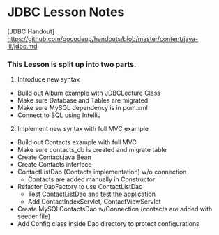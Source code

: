 # JDBC Lesson Notes
[JDBC Handout] https://github.com/gocodeup/handouts/blob/master/content/java-iii/jdbc.md

### This Lesson is split up into two parts.

1. Introduce new syntax
- Build out Album example with JDBCLecture Class
- Make sure Database and Tables are migrated
- Make sure MySQL dependency is in pom.xml
- Connect to SQL using IntelliJ

2. Implement new syntax with full MVC example
- Build out Contacts example with full MVC
- Make sure contacts_db is created and migrate table
- Create Contact.java Bean
- Create Contacts interface
- ContactListDao (Contacts implementation) w/o connection
    - Contacts are added manually in Constructor
- Refactor DaoFactory to use ContactListDao
    - Test ContactListDao and test the application
    - Add ContactIndexServlet, ContactViewServlet
- Create MySQLContactsDao w/Connection (contacts are added with seeder file)
- Add Config class inside Dao directory to protect configurations